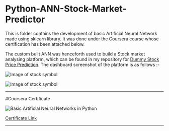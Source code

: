 # Python-ANN-Stock-Market-Predictor
This is folder contains the development of basic Artificial Neural Network made using sklearn library.
It was done under the Coursera course whose certification has been attached below.  

The custom built ANN was henceforth used to build a Stock market analysing platform, which can be found in my repository for [Dummy Stock Price Prediction](https://github.com/Jash-2000/Dumy-Stock-Price-Prediction).
The dashboard screenshot of the platform is as follows :- 

![Image of stock symbol](https://raw.githubusercontent.com/apoorvasingh157/Python-ANN-Stock-Market-Predictor/master/images/stock_sym.png)

![Image of stock symbol](https://raw.githubusercontent.com/apoorvasingh157/Python-ANN-Stock-Market-Predictor/master/images/ann_out.png)

---
#Coursera Certificate

![Basic Artificial Neural Networks in Python](https://s3.amazonaws.com/coursera_assets/meta_images/generated/CERTIFICATE_LANDING_PAGE/CERTIFICATE_LANDING_PAGE~CJ2TL4WZL78C/CERTIFICATE_LANDING_PAGE~CJ2TL4WZL78C.jpeg)

[Certificate Link](https://coursera.org/share/62d9b409756796a92330660428a9b4fa)

---
